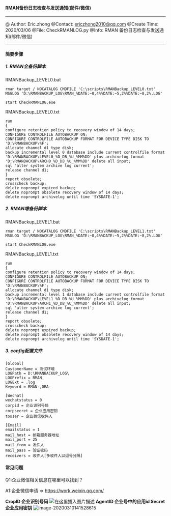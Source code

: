 #### RMAN备份日志检查与发送通知(邮件/微信)

----

@ Author: Eric.zhong
@Contact: ericzhong2010@qq.com
@Create Time: 2020/03/06
@File: CheckRMANLOG.py
@Info:  RMAN 备份日志检查与发送通知(邮件/微信)

----



#### 简要步骤
##### 1. RMAN全备份脚本

RMANBackup_LEVEL0.bat

```
rman target / NOCATALOG CMDFILE 'C:\scripts\RMANBackup_LEVEL0.txt' MSGLOG 'D:\RMANBACKUP_LOG\RMAN_%DATE:~0,4%%DATE:~5,2%%DATE:~8,2%.LOG'

start CheckRMANLOG.exe
```

RMANBackup_LEVEL0.txt

```
run
{
configure retention policy to recovery window of 14 days;
CONFIGURE CONTROLFILE AUTOBACKUP ON;
CONFIGURE CONTROLFILE AUTOBACKUP FORMAT FOR DEVICE TYPE DISK TO 'D:\RMANBACKUP\%F';
allocate channel d1 type disk;
backup incremental level 0 database include current controlfile format 'D:\RMANBACKUP\LEVEL0_%D_DB_%U_%MM%DD' plus archivelog format 'D:\RMANBACKUP\ARCH0_%D_DB_%U_%MM%DD' delete all input;
sql 'alter system archive log current';
release channel d1;
}
report obsolete;
crosscheck backup;
delete noprompt expired backup;
delete noprompt obsolete recovery window of 14 days;
delete noprompt archivelog until time 'SYSDATE-1';
```



##### 2. RMAN增备份脚本

RMANBackup_LEVEL1.bat

```
rman target / NOCATALOG CMDFILE 'C:\scripts\RMANBackup_LEVEL1.txt' MSGLOG 'D:\RMANBACKUP_LOG\RMAN_%DATE:~0,4%%DATE:~5,2%%DATE:~8,2%.LOG'

start CheckRMANLOG.exe
```

RMANBackup_LEVEL1.txt

```
run
{
configure retention policy to recovery window of 14 days;
CONFIGURE CONTROLFILE AUTOBACKUP ON;
CONFIGURE CONTROLFILE AUTOBACKUP FORMAT FOR DEVICE TYPE DISK TO 'D:\RMANBACKUP\%F';
allocate channel d1 type disk;
backup incremental level 1 database include current controlfile format 'D:\RMANBACKUP\LEVEL1_%D_DB_%U_%MM%DD' plus archivelog format 'D:\RMANBACKUP\ARCH1_%D_DB_%U_%MM%DD' delete all input;
sql 'alter system archive log current';
release channel d1;
}
report obsolete;
crosscheck backup;
delete noprompt expired backup;
delete noprompt obsolete recovery window of 14 days;
delete noprompt archivelog until time 'SYSDATE-1';
```



##### 3. config配置文件

```
[Global]
CustomerName = 测试环境
LOGPath = D:\RMANBACKUP_LOG\
LOGPrefix = RMAN_
LOGExt = .log
Keyword = RMAN-,ORA-

[Wechat]
wechatstatus = 0
corpid = 企业识别号码
corpsecret = 企业应用密钥
touser = 企业微信收件人

[Email]
emailstatus = 1
mail_host = 邮箱服务器地址
mail_port = 25
mail_from = 发件人
mail_pass = 验证密码
receivers = 收件人[多收件人以逗号分隔]
```



#### 常见问题

Q1:企业微信相关信息在哪里可以找到？

A1:企业微信申请 => https://work.weixin.qq.com/

**CropID 企业识别号码**
![在这里插入图片描述](https://img-blog.csdnimg.cn/20191105214853400.png?x-oss-process=image/watermark,type_ZmFuZ3poZW5naGVpdGk,shadow_10,text_aHR0cHM6Ly9ibG9nLmNzZG4ubmV0L3dlaXhpbl8zODYyMzk5NA==,size_16,color_FFFFFF,t_70)
**AgentID 企业号中的应用id
Secret 企业应用密钥**
![image-20200310141528615](C:\Users\eric.zhong.G08\AppData\Roaming\Typora\typora-user-images\image-20200310141528615.png)

